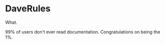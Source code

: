 DaveRules
=========

What.

99% of users don't ever read documentation. Congratulations on being the 1%.
